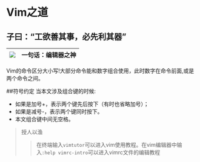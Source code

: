 Vim之道
===
子曰：“工欲善其事，必先利其器”
---------------------

|![](http://img.my.csdn.net/uploads/201406/15/1402811722_5338.png)|一句话：编辑器之神|
|-----|-----|


Vim的命令区分大小写!大部分命令能和数字组合使用，此时数字在命令前面,或是两个命令之间。

##符号约定
当本文涉及组合键的时候:
- 如果是加号+，表示两个键先后按下（有时也省略加号）；
- 如果是减号-，表示两个键同时按下。
- 本文组合键中间无空格。

>授人以渔
>>在终端输入`vimtutor`可以进入vim使用教程。在vim编辑器中输入`:help vimrc-intro`可以进入vimrc文件的编辑教程

